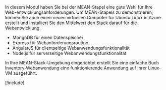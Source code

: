 In diesem Modul haben Sie bei der MEAN-Stapel eine gute Wahl für Ihre Web-entwicklungsanforderungen. Um MEAN-Stapels zu demonstrieren, können Sie auch einen neuen virtuellen Computer für Ubuntu Linux in Azure erstellt und installiert Sie den Mittelwert den Stack darauf für die Webentwicklung:

- MongoDB für einen Datenspeicher
- Express für Webanforderungsrouting
- AngularJS für clientseitige Webanwendungsfunktionalität
- Node.js für serverseitige Webanwendungsfunktionalität

In Ihre MEAN-Stack-Umgebung eingerichtet erstellt Sie eine einfache Buch Inventory-Webanwendung eine funktionierende Anwendung auf Ihrer Linux-VM ausgeführt.

[!include[](../../../includes/azure-sandbox-cleanup.md)]
